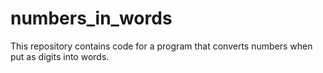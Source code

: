 # numbers_in_words
This repository contains code for a program that converts numbers when put as digits into words.
